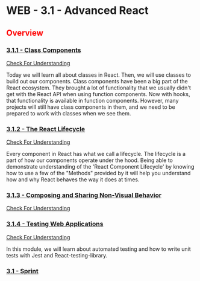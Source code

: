 # WEB - 3.1 - Advanced React

## <span style="color:red">Overview</span>

### [3.1.1 - Class Components](./Module_1-Class-Components/README.md)

[Check For Understanding](./Module_1-Class-Components/Objects/Understanding.md)

Today we will learn all about classes in React. Then, we will use classes to build out our components. Class components have been a big part of the React ecosystem. They brought a lot of functionality that we usually didn't get with the React API when using function components. Now with hooks, that functionality is available in function components. However, many projects will still have class components in them, and we need to be prepared to work with classes when we see them.

### [3.1.2 - The React Lifecycle](./Module_2-The-React-Lifecycle/README.md)

[Check For Understanding](./Module_2-The-React-Lifecycle/Objects/Understanding.md)

Every component in React has what we call a lifecycle. The lifecycle is a part of how our components operate under the hood. Being able to demonstrate understanding of the 'React Component Lifecycle' by knowing how to use a few of the "Methods" provided by it will help you understand how and why React behaves the way it does at times.

### [3.1.3 - Composing and Sharing Non-Visual Behavior](./Module_3-Composing-and-Sharing-Non-Visual-Behaviors/README.md)

[Check For Understanding](./Module_3-Composing-and-Sharing-Non-Visual-Behaviors/Objects/Understanding.md)

### [3.1.4 - Testing Web Applications](./Module_4-Testing-Web-Applications/README.md)

[Check For Understanding](./Module_4-Testing-Web-Applications/Objects/Understanding.md)

In this module, we will learn about automated testing and how to write unit tests with Jest and React-testing-library.

### [3.1 - Sprint](./Sprint/README.md)